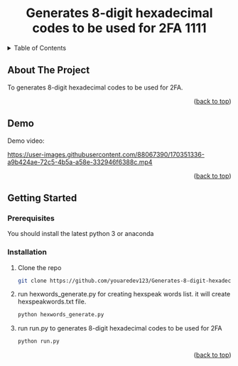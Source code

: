 
<div align="center">

  <h1 align="center">Generates 8-digit hexadecimal codes to be used for 2FA 1111</h1>
</div>



<!-- TABLE OF CONTENTS -->
<details>
  <summary>Table of Contents</summary>
  <ol>
    <li>
      <a href="#about-the-project">About The Project</a>
    </li>
    <li><a href="#demo">Demo</a></li>
    <li>
      <a href="#getting-started">Getting Started</a>
      <ul>
        <li><a href="#prerequisites">Prerequisites</a></li>
        <li><a href="#installation">Installation</a></li>
      </ul>
    </li>
  </ol>
</details>



<!-- ABOUT THE PROJECT -->
## About The Project


To generates 8-digit hexadecimal codes to be used for 2FA.

<p align="right">(<a href="#top">back to top</a>)</p>



## Demo
Demo video:

https://user-images.githubusercontent.com/88067390/170351336-a9b424ae-72c5-4b5a-a58e-332946f6388c.mp4

<p align="right">(<a href="#top">back to top</a>)</p>

<!-- GETTING STARTED -->
## Getting Started

### Prerequisites
You should install the latest python 3 or anaconda

### Installation

1. Clone the repo
   ```sh
   git clone https://github.com/youaredev123/Generates-8-digit-hexadecimal-codes-to-be-used-for-2FA.git
   ```
2. run hexwords_generate.py for creating hexspeak words list. it will create hexspeakwords.txt file.
   ```sh
   python hexwords_generate.py
   ```
3. run run.py to generates 8-digit hexadecimal codes to be used for 2FA
   ```sh
   python run.py
   ```

<p align="right">(<a href="#top">back to top</a>)</p>

